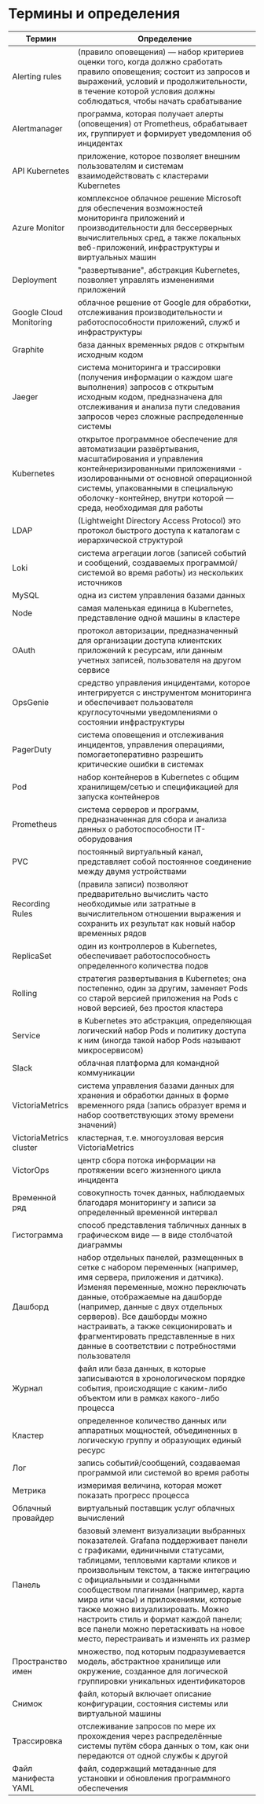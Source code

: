# Термины и определения
| Термин | Определение |
| ---- | ------- |
| Alerting rules | (правило оповещения) — набор критериев оценки того, когда должно сработать правило оповещения; состоит из запросов и выражений, условий и продолжительности, в течение которой условия должны соблюдаться, чтобы начать срабатывание |
| Alertmanager | программа, которая получает алерты (оповещения) от Prometheus, обрабатывает их, группирует и формирует уведомления об инцидентах |
| API Kubernetes | приложение, которое позволяет внешним пользователям и системам взаимодействовать с кластерами Kubernetes |
| Azure Monitor | комплексное облачное решение Microsoft для обеспечения возможностей мониторинга приложений и производительности для бессерверных вычислительных сред, а также локальных веб-приложений, инфраструктуры и виртуальных машин |
| Deployment | "развертывание",  абстракция Kubernetes, позволяет управлять изменениями приложений  |
| Google Cloud Monitoring | облачное решение от Google для обработки, отслеживания производительности и работоспособности приложений, служб и инфраструктуры  |
| Graphite | база данных временных рядов с открытым исходным кодом |
| Jaeger | система мониторинга и трассировки (получения информации о каждом шаге выполнения) запросов с открытым исходным кодом, предназначена для отслеживания и анализа пути следования запросов через сложные распределенные системы |
| Kubernetes | открытое программное обеспечение для автоматизации развёртывания, масштабирования и управления контейнеризированными приложениями - изолированными от основной операционной системы, упакованными в специальную оболочку-контейнер, внутри которой — среда, необходимая для работы |
| LDAP | (Lightweight Directory Access Protocol) это протокол быстрого доступа к каталогам с иерархической структурой |
| Loki | система агрегации логов (записей событий и сообщений, создаваемых программой/системой во время работы) из нескольких источников |
| MySQL | одна из систем управления базами данных |
| Node | самая маленькая единица в Kubernetes, представление одной машины в  кластере |
| OAuth |  протокол авторизации, предназначенный для организации доступа клиентских приложений к ресурсам, или данным учетных записей, пользователя на другом сервисе |
| OpsGenie | средство управления инцидентами, которое интегрируется с инструментом мониторинга и обеспечивает пользователя круглосуточными уведомлениями о состоянии инфраструктуры |
| PagerDuty |  система оповещения и отслеживания инцидентов, управления операциями, помогаетоперативно разрешить критические ошибки в системах |
| Pod | набор контейнеров в Kubernetes с общим хранилищем/сетью и спецификацией для запуска контейнеров |
| Prometheus | система серверов и программ, предназначенная для сбора и анализа данных о работоспособности IT-оборудования |
| PVC | постоянный виртуальный канал, представляет собой постоянное соединение между двумя устройствами |
| Recording Rules | (правила записи) позволяют предварительно вычислить часто необходимые или затратные в вычислительном отношении выражения и сохранить их результат как новый набор временных рядов |
| ReplicaSet | один из контроллеров в Kubernetes, обеспечивает работоспособность определенного количества подов |
| Rolling | стратегия развертывания в Kubernetes; она постепенно, один за другим, заменяет Pods со старой версией приложения на Pods с новой версией, без простоя кластера |
| Service |  в Kubernetes это абстракция, определяющая логический набор Pods и политику доступа к ним (иногда такой набор Pods называют микросервисом) |
| Slack | облачная платформа для командной коммуникации |
| VictoriaMetrics | система управления базами данных для хранения и обработки данных в форме временного ряда (запись образует время и набор соответствующих этому времени значений) |
| VictoriaMetrics cluster | кластерная, т.е. многоузловая версия VictoriaMetrics |
| VictorOps | центр сбора потока информации на протяжении всего жизненного цикла инцидента |
| Временной ряд | совокупность точек данных, наблюдаемых благодаря мониторингу и записи за определенный временной интервал |
| Гистограмма | способ представления табличных данных в графическом виде — в виде столбчатой диаграммы |
| Дашборд | набор отдельных панелей, размещенных в сетке с набором переменных (например, имя сервера, приложения и датчика). Изменяя переменные, можно переключать данные, отображаемые на дашборде (например, данные с двух отдельных серверов). Все дашборды можно настраивать, а также секционировать и фрагментировать представленные в них данные в соответствии с потребностями пользователя |
| Журнал |  файл или база данных, в которые записываются в хронологическом порядке события, происходящие с каким-либо объектом или в рамках какого-либо процесса |
| Кластер |  определенное количество данных или аппаратных мощностей, объединенных в логическую группу и образующих единый ресурс |
| Лог | запись событий/сообщений, создаваемая программой или системой во время  работы |
| Метрика |  измеримая величина, которая может показать прогресс процесса |
| Облачный провайдер | виртуальный поставщик услуг облачных вычислений |
| Панель | базовый элемент визуализации выбранных показателей. Grafana поддерживает панели с графиками, единичными статусами, таблицами, тепловыми картами кликов и произвольным текстом, а также интеграцию с официальными и созданными сообществом плагинами (например, карта мира или часы) и приложениями, которые также можно визуализировать. Можно настроить стиль и формат каждой панели; все панели можно перетаскивать на новое место, перестраивать и изменять их размер |
| Пространство имен | множество, под которым подразумевается модель, абстрактное хранилище или окружение, созданное для логической группировки уникальных идентификаторов |
| Снимок | файл, который включает описание конфигурации, состояния системы или виртуальной машины |
| Трассировка | отслеживание запросов по мере их прохождения через распределённые системы путём сбора данных о том, как они передаются от одной службы к другой |
| Файл манифеста YAML | файл, содержащий метаданные для установки и обновления программного обеспечения |
